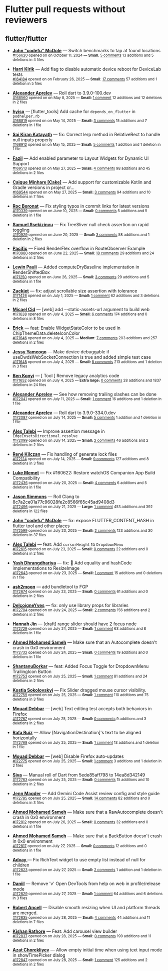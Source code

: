 # Flutter pull requests without reviewers

## flutter/flutter

* **[John "codefu" McDole](https://github.com/jtmcdole)** &mdash; Switch benchmarks to tap at found locations<br />
  <sub>[#156620](https://github.com/flutter/flutter/pull/156620) opened on on October 11, 2024 &mdash; **Small:** [5 comments](https://github.com/flutter/flutter/pull/156620) 13 additions and 5 deletions in 4 files</sub><br />

* **[Harri Kirik](https://github.com/harri35)** &mdash; Add flag to disable automatic device reboot for DeviceLab tests<br />
  <sub>[#164184](https://github.com/flutter/flutter/pull/164184) opened on on February 26, 2025 &mdash; **Small:** [17 comments](https://github.com/flutter/flutter/pull/164184) 57 additions and 1 deletion in 5 files</sub><br />

* **[Alexander Aprelev](https://github.com/aam)** &mdash; Roll dart to 3.9.0-100.dev<br />
  <sub>[#168560](https://github.com/flutter/flutter/pull/168560) opened on on May 8, 2025 &mdash; **Small:** [1 comment](https://github.com/flutter/flutter/pull/168560) 12 additions and 12 deletions in 2 files</sub><br />

* **[hyiso](https://github.com/hyiso)** &mdash; [flutter_tools] Add cache for `depends_on_flutter` in `podhelper.rb`<br />
  <sub>[#168819](https://github.com/flutter/flutter/pull/168819) opened on on May 14, 2025 &mdash; **Small:** [3 comments](https://github.com/flutter/flutter/pull/168819) 15 additions and 7 deletions in 1 file</sub><br />

* **[Sai Kiran Katayath](https://github.com/Katayath-Sai-Kiran)** &mdash; fix: Correct lerp method in RelativeRect to handle null inputs properly<br />
  <sub>[#168912](https://github.com/flutter/flutter/pull/168912) opened on on May 15, 2025 &mdash; **Small:** [5 comments](https://github.com/flutter/flutter/pull/168912) 1 addition and 1 deletion in 1 file</sub><br />

* **[Fazil](https://github.com/fazil-kp)** &mdash; Add enabled parameter to Layout Widgets for Dynamic UI Support<br />
  <sub>[#169513](https://github.com/flutter/flutter/pull/169513) opened on on May 27, 2025 &mdash; **Small:** [4 comments](https://github.com/flutter/flutter/pull/169513) 98 additions and 45 deletions in 2 files</sub><br />

* **[Caique Minhare [Cake]](https://github.com/ca-ke)** &mdash; Add support for customizable Kotlin and Gradle versions in project cr…<br />
  <sub>[#169544](https://github.com/flutter/flutter/pull/169544) opened on on May 27, 2025 &mdash; **Small:** [3 comments](https://github.com/flutter/flutter/pull/169544) 94 additions and 10 deletions in 7 files</sub><br />

* **[Roc Boronat](https://github.com/rocboronat)** &mdash; Fix styling typos in commit links for latest versions<br />
  <sub>[#170339](https://github.com/flutter/flutter/pull/170339) opened on on June 10, 2025 &mdash; **Small:** [0 comments](https://github.com/flutter/flutter/pull/170339) 5 additions and 5 deletions in 1 file</sub><br />

* **[Samuel Ssekizinvu](https://github.com/samuelkchris)** &mdash; Fix TreeSliver null check assertion on rapid toggling<br />
  <sub>[#170929](https://github.com/flutter/flutter/pull/170929) opened on on June 20, 2025 &mdash; **Small:** [3 comments](https://github.com/flutter/flutter/pull/170929) 58 additions and 1 deletion in 2 files</sub><br />

* **[Pacific](https://github.com/prash4931)** &mdash; Fixed RenderFlex overflow in RouteObserver Example<br />
  <sub>[#170980](https://github.com/flutter/flutter/pull/170980) opened on on June 22, 2025 &mdash; **Small:** [18 comments](https://github.com/flutter/flutter/pull/170980) 29 additions and 24 deletions in 2 files</sub><br />

* **[Lewin Pauli](https://github.com/lewinpauli)** &mdash; Added computeDryBaseline implementation in RenderShiftedBox<br />
  <sub>[#171250](https://github.com/flutter/flutter/pull/171250) opened on on June 26, 2025 &mdash; **Small:** [3 comments](https://github.com/flutter/flutter/pull/171250) 29 additions and 5 deletions in 1 file</sub><br />

* **[Zuckjet](https://github.com/Zuckjet)** &mdash; fix: adjust scrollable size assertion with tolerance<br />
  <sub>[#171426](https://github.com/flutter/flutter/pull/171426) opened on on July 1, 2025 &mdash; **Small:** [1 comment](https://github.com/flutter/flutter/pull/171426) 62 additions and 3 deletions in 2 files</sub><br />

* **[Micael Cid](https://github.com/micaelcid)** &mdash; [web] add --static-assets-url argument to build web<br />
  <sub>[#171638](https://github.com/flutter/flutter/pull/171638) opened on on July 4, 2025 &mdash; **Small:** [6 comments](https://github.com/flutter/flutter/pull/171638) 174 additions and 0 deletions in 8 files</sub><br />

* **[Erick](https://github.com/erickzanardo)** &mdash; feat: Enable WidgetStateColor to be used in ChipThemeData.deleteIconColor<br />
  <sub>[#171646](https://github.com/flutter/flutter/pull/171646) opened on on July 4, 2025 &mdash; **Medium:** [7 comments](https://github.com/flutter/flutter/pull/171646) 203 additions and 257 deletions in 2 files</sub><br />

* **[Jessy Yameogo](https://github.com/jyameo)** &mdash; Make device debuggable if useDwdsWebSocketConnection is true and added simple test case<br />
  <sub>[#171648](https://github.com/flutter/flutter/pull/171648) opened on on July 4, 2025 &mdash; **Small:** [8 comments](https://github.com/flutter/flutter/pull/171648) 213 additions and 1 deletion in 3 files</sub><br />

* **[Ben Konyi](https://github.com/bkonyi)** &mdash; [ Tool ] Remove legacy analytics code<br />
  <sub>[#171652](https://github.com/flutter/flutter/pull/171652) opened on on July 4, 2025 &mdash; **Extra large:** [0 comments](https://github.com/flutter/flutter/pull/171652) 28 additions and 1837 deletions in 24 files</sub><br />

* **[Alexander Aprelev](https://github.com/aam)** &mdash; See how removing trailing slashes can be done<br />
  <sub>[#172041](https://github.com/flutter/flutter/pull/172041) opened on on July 11, 2025 &mdash; **Small:** [1 comment](https://github.com/flutter/flutter/pull/172041) 16 additions and 1 deletion in 1 file</sub><br />

* **[Alexander Aprelev](https://github.com/aam)** &mdash; Roll dart to 3.9.0-334.0.dev<br />
  <sub>[#172087](https://github.com/flutter/flutter/pull/172087) opened on on July 14, 2025 &mdash; **Small:** [5 comments](https://github.com/flutter/flutter/pull/172087) 1 addition and 1 deletion in 1 file</sub><br />

* **[Alex Talebi](https://github.com/SalehTZ)** &mdash; Improve assertion message in `EdgeInsetsDirectional.resolve`<br />
  <sub>[#172099](https://github.com/flutter/flutter/pull/172099) opened on on July 14, 2025 &mdash; **Small:** [2 comments](https://github.com/flutter/flutter/pull/172099) 46 additions and 2 deletions in 2 files</sub><br />

* **[René Kilczan](https://github.com/rekire)** &mdash; Fix handling of generate lock files<br />
  <sub>[#172124](https://github.com/flutter/flutter/pull/172124) opened on on July 14, 2025 &mdash; **Small:** [9 comments](https://github.com/flutter/flutter/pull/172124) 127 additions and 8 deletions in 3 files</sub><br />

* **[Luke Memet](https://github.com/lukemmtt)** &mdash; Fix #160622: Restore watchOS Companion App Build Compatibility<br />
  <sub>[#172436](https://github.com/flutter/flutter/pull/172436) opened on on July 20, 2025 &mdash; **Small:** [4 comments](https://github.com/flutter/flutter/pull/172436) 6 additions and 5 deletions in 1 file</sub><br />

* **[Jason Simmons](https://github.com/jason-simmons)** &mdash; Roll Clang to 8c7a2ce01a77c96028fe2c8566f65c45ad9408d3<br />
  <sub>[#172496](https://github.com/flutter/flutter/pull/172496) opened on on July 21, 2025 &mdash; **Large:** [1 comment](https://github.com/flutter/flutter/pull/172496) 453 additions and 392 deletions in 122 files</sub><br />

* **[John "codefu" McDole](https://github.com/jtmcdole)** &mdash; fix: expose FLUTTER_CONTENT_HASH in flutter tool and other places<br />
  <sub>[#172599](https://github.com/flutter/flutter/pull/172599) opened on on July 23, 2025 &mdash; **Small:** [2 comments](https://github.com/flutter/flutter/pull/172599) 123 additions and 30 deletions in 37 files</sub><br />

* **[Alex Talebi](https://github.com/SalehTZ)** &mdash; feat: Add `cursorHeight` to `DropdownMenu`<br />
  <sub>[#172615](https://github.com/flutter/flutter/pull/172615) opened on on July 23, 2025 &mdash; **Small:** [0 comments](https://github.com/flutter/flutter/pull/172615) 22 additions and 0 deletions in 2 files</sub><br />

* **[Yash Dhrangdhariya](https://github.com/Yash-Dhrangdhariya)** &mdash; fix: :bug: Add equality and hashCode implementations to ResizeImage<br />
  <sub>[#172643](https://github.com/flutter/flutter/pull/172643) opened on on July 23, 2025 &mdash; **Small:** [1 comment](https://github.com/flutter/flutter/pull/172643) 15 additions and 0 deletions in 1 file</sub><br />

* **[ash2moon](https://github.com/ash2moon)** &mdash; add bundletool to FGP<br />
  <sub>[#172674](https://github.com/flutter/flutter/pull/172674) opened on on July 23, 2025 &mdash; **Small:** [0 comments](https://github.com/flutter/flutter/pull/172674) 61 additions and 0 deletions in 2 files</sub><br />

* **[DelcoigneYves](https://github.com/DelcoigneYves)** &mdash; fix: only use library props for libraries<br />
  <sub>[#172704](https://github.com/flutter/flutter/pull/172704) opened on on July 24, 2025 &mdash; **Small:** [2 comments](https://github.com/flutter/flutter/pull/172704) 156 additions and 2 deletions in 2 files</sub><br />

* **[Hannah Jin](https://github.com/hannah-hyj)** &mdash; [draft] range slider should have 2 focus node<br />
  <sub>[#172729](https://github.com/flutter/flutter/pull/172729) opened on on July 24, 2025 &mdash; **Small:** [1 comment](https://github.com/flutter/flutter/pull/172729) 63 additions and 8 deletions in 1 file</sub><br />

* **[Ahmed Mohamed Sameh](https://github.com/ahmedsameha1)** &mdash; Make sure that an Autocomplete doesn't crash in 0x0 environment<br />
  <sub>[#172732](https://github.com/flutter/flutter/pull/172732) opened on on July 24, 2025 &mdash; **Small:** [0 comments](https://github.com/flutter/flutter/pull/172732) 19 additions and 0 deletions in 1 file</sub><br />

* **[ShantanuBorkar](https://github.com/AlsoShantanuBorkar)** &mdash; feat: Added Focus Toggle for DropdownMenu TrailingIcon Button<br />
  <sub>[#172753](https://github.com/flutter/flutter/pull/172753) opened on on July 25, 2025 &mdash; **Small:** [1 comment](https://github.com/flutter/flutter/pull/172753) 81 additions and 24 deletions in 2 files</sub><br />

* **[Kostia Sokolovskyi](https://github.com/ksokolovskyi)** &mdash; Fix Slider dragged mouse cursor visibility.<br />
  <sub>[#172759](https://github.com/flutter/flutter/pull/172759) opened on on July 25, 2025 &mdash; **Small:** [1 comment](https://github.com/flutter/flutter/pull/172759) 110 additions and 75 deletions in 3 files</sub><br />

* **[Mouad Debbar](https://github.com/mdebbar)** &mdash; [web] Text editing test accepts both behaviors in Firefox<br />
  <sub>[#172767](https://github.com/flutter/flutter/pull/172767) opened on on July 25, 2025 &mdash; **Small:** [0 comments](https://github.com/flutter/flutter/pull/172767) 9 additions and 3 deletions in 2 files</sub><br />

* **[Rafa Ruiz](https://github.com/RafaRuiz)** &mdash; Allow [NavigationDestination]'s text to be aligned horizontally<br />
  <sub>[#172768](https://github.com/flutter/flutter/pull/172768) opened on on July 25, 2025 &mdash; **Small:** [1 comment](https://github.com/flutter/flutter/pull/172768) 13 additions and 1 deletion in 1 file</sub><br />

* **[Mouad Debbar](https://github.com/mdebbar)** &mdash; [web] Disable Firefox auto-updates<br />
  <sub>[#172775](https://github.com/flutter/flutter/pull/172775) opened on on July 25, 2025 &mdash; **Small:** [1 comment](https://github.com/flutter/flutter/pull/172775) 3 additions and 1 deletion in 2 files</sub><br />

* **[Siva](https://github.com/a-siva)** &mdash; Manual roll of Dart from 5ede85aff798 to 14ea8d342149<br />
  <sub>[#172783](https://github.com/flutter/flutter/pull/172783) opened on on July 25, 2025 &mdash; **Small:** [0 comments](https://github.com/flutter/flutter/pull/172783) 15 additions and 10 deletions in 2 files</sub><br />

* **[Jenn Magder](https://github.com/jmagman)** &mdash; Add Gemini Code Assist review config and style guide<br />
  <sub>[#172785](https://github.com/flutter/flutter/pull/172785) opened on on July 25, 2025 &mdash; **Small:** [14 comments](https://github.com/flutter/flutter/pull/172785) 82 additions and 0 deletions in 3 files</sub><br />

* **[Ahmed Mohamed Sameh](https://github.com/ahmedsameha1)** &mdash; Make sure that a RawAutocomplete doesn't crash in 0x0 environment<br />
  <sub>[#172812](https://github.com/flutter/flutter/pull/172812) opened on on July 26, 2025 &mdash; **Small:** [0 comments](https://github.com/flutter/flutter/pull/172812) 32 additions and 0 deletions in 1 file</sub><br />

* **[Ahmed Mohamed Sameh](https://github.com/ahmedsameha1)** &mdash; Make sure that a BackButton doesn't crash in 0x0 environment<br />
  <sub>[#172817](https://github.com/flutter/flutter/pull/172817) opened on on July 27, 2025 &mdash; **Small:** [0 comments](https://github.com/flutter/flutter/pull/172817) 12 additions and 0 deletions in 1 file</sub><br />

* **[Advay ](https://github.com/advyy100i)** &mdash; Fix RichText widget to use empty list instead of null for children<br />
  <sub>[#172823](https://github.com/flutter/flutter/pull/172823) opened on on July 27, 2025 &mdash; **Small:** [2 comments](https://github.com/flutter/flutter/pull/172823) 1 addition and 1 deletion in 1 file</sub><br />

* **[Daniil](https://github.com/danwirele)** &mdash; Remove 'v' Open DevTools from help on web in profile/release mode<br />
  <sub>[#172829](https://github.com/flutter/flutter/pull/172829) opened on on July 27, 2025 &mdash; **Small:** [1 comment](https://github.com/flutter/flutter/pull/172829) 64 additions and 6 deletions in 3 files</sub><br />

* **[Robert Ancell](https://github.com/robert-ancell)** &mdash; Disable smooth resizing when UI and platform threads are merged.<br />
  <sub>[#172835](https://github.com/flutter/flutter/pull/172835) opened on on July 28, 2025 &mdash; **Small:** [4 comments](https://github.com/flutter/flutter/pull/172835) 44 additions and 11 deletions in 7 files</sub><br />

* **[Kishan Rathore](https://github.com/rkishan516)** &mdash; Feat: Add carousel view builder<br />
  <sub>[#172837](https://github.com/flutter/flutter/pull/172837) opened on on July 28, 2025 &mdash; **Small:** [0 comments](https://github.com/flutter/flutter/pull/172837) 190 additions and 11 deletions in 2 files</sub><br />

* **[Azat Chorekliyev](https://github.com/azatech)** &mdash; Allow empty initial time when using text input mode in showTimePicker dialog<br />
  <sub>[#172847](https://github.com/flutter/flutter/pull/172847) opened on on July 28, 2025 &mdash; **Small:** [1 comment](https://github.com/flutter/flutter/pull/172847) 125 additions and 2 deletions in 2 files</sub><br />

